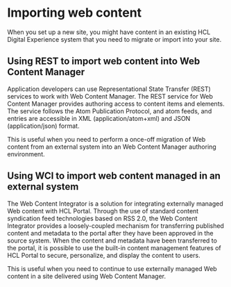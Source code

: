 # Importing web content

When you set up a new site, you might have content in an existing HCL Digital Experience system that you need to migrate or import into your site.

## Using REST to import web content into Web Content Manager

Application developers can use Representational State Transfer \(REST\) services to work with Web Content Manager. The REST service for Web Content Manager provides authoring access to content items and elements. The service follows the Atom Publication Protocol, and atom feeds, and entries are accessible in XML \(application/atom+xml\) and JSON \(application/json\) format.

This is useful when you need to perform a once-off migration of Web content from an external system into an Web Content Manager authoring environment.

## Using WCI to import web content managed in an external system

The Web Content Integrator is a solution for integrating externally managed Web content with HCL Portal. Through the use of standard content syndication feed technologies based on RSS 2.0, the Web Content Integrator provides a loosely-coupled mechanism for transferring published content and metadata to the portal after they have been approved in the source system. When the content and metadata have been transferred to the portal, it is possible to use the built-in content management features of HCL Portal to secure, personalize, and display the content to users.

This is useful when you need to continue to use externally managed Web content in a site delivered using Web Content Manager.


